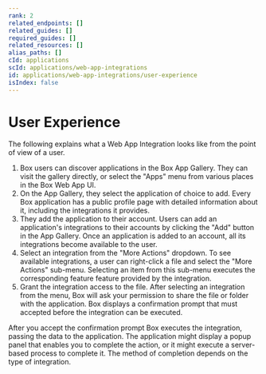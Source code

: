 ```yaml
---
rank: 2
related_endpoints: []
related_guides: []
required_guides: []
related_resources: []
alias_paths: []
cId: applications
scId: applications/web-app-integrations
id: applications/web-app-integrations/user-experience
isIndex: false
---
```


# User Experience

The following explains what a Web App Integration looks like from the point of
view of a user.

1. Box users can discover applications in the Box App Gallery. They can visit
the gallery directly, or select the "Apps" menu from various places in the
Box Web App UI.
2. On the App Gallery, they select the application of choice to add. Every Box
application has a public profile page with detailed information about it,
including the integrations it provides.
3. They add the application to their account. Users can add an application's
integrations to their accounts by clicking the "Add" button in the App
Gallery. Once an  application is added to an account, all its integrations
become available to the user.
4. Select an integration from the "More Actions" dropdown. To see available
integrations, a user can right-click a file and select the "More Actions"
sub-menu. Selecting an item from this sub-menu executes the corresponding
feature feature provided by the integration.
5. Grant the integration access to the file. After selecting an integration from
the menu, Box will ask your permission to share the file or folder with the
application. Box displays a confirmation prompt that must accepted before the
integration can be executed.

After you accept the confirmation prompt Box executes the integration,
passing the data to the application. The application might display a popup
panel that enables you to complete the action, or it might execute a
server-based process to complete it. The method of completion depends on the
type of integration.
